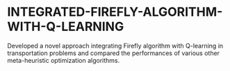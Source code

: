 # INTEGRATED-FIREFLY-ALGORITHM-WITH-Q-LEARNING
Developed a novel approach integrating Firefly algorithm with Q-learning in transportation problems and compared the performances of various other meta-heuristic optimization algorithms.
